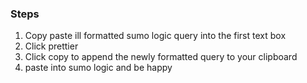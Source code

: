 ### Steps

1. Copy paste ill formatted sumo logic query into the first text box
2. Click prettier
3. Click copy to append the newly formatted query to your clipboard
4. paste into sumo logic and be happy
